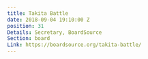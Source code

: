 ```yaml
---
title: Takita Battle
date: 2018-09-04 19:10:00 Z
position: 31
Details: Secretary, BoardSource
Section: board
Link: https://boardsource.org/takita-battle/
---
```


